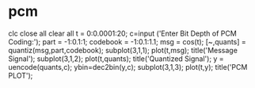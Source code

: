 # pcm
clc 
close all 
clear all 
t = 0:0.0001:20; 
c=input ('Enter Bit Depth of PCM Coding:'); 
part = -1:0.1:1; 
codebook = -1:0.1:1.1; 
msg = cos(t); 
[~,quants] = quantiz(msg,part,codebook); 
subplot(3,1,1); 
plot(t,msg); 
title('Message Signal'); 
subplot(3,1,2); 
plot(t,quants); 
title('Quantized Signal'); 
y = uencode(quants,c); 
ybin=dec2bin(y,c); 
subplot(3,1,3); 
plot(t,y); 
title('PCM PLOT');
